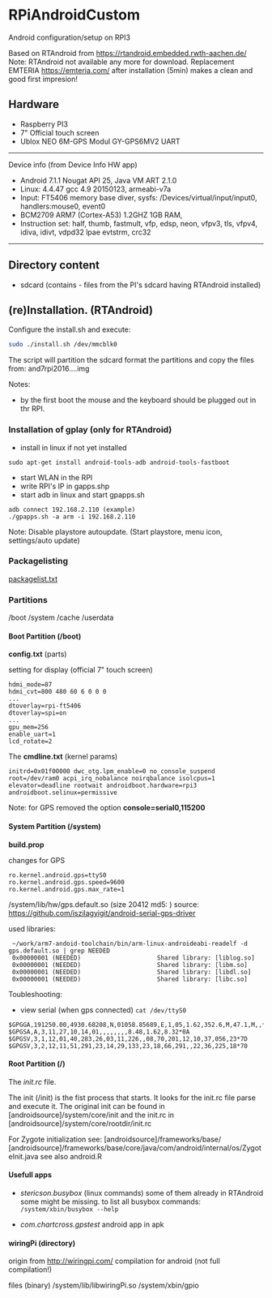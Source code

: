 # RPiAndroidCustom
Android configuration/setup on RPI3 

Based on RTAndroid from https://rtandroid.embedded.rwth-aachen.de/
Note: RTAndroid not available any more for download.
Replacement EMTERIA https://emteria.com/ after installation (5min) 
makes a clean and good first impresion!

## Hardware

- Raspberry PI3 
- 7" Official touch screen
- Ublox NEO 6M-GPS Modul GY-GPS6MV2 UART


---
Device info (from Device Info HW app)

- Android 7.1.1 Nougat API 25, Java VM ART 2.1.0
- Linux: 4.4.47 gcc 4.9 20150123, armeabi-v7a
- Input: FT5406 memory base diver, sysfs: /Devices/virtual/input/input0, handlers:mouse0, event0
- BCM2709 ARM7 (Cortex-A53) 1.2GHZ 1GB RAM, 
- Instruction set: 
half, thumb, fastmult, vfp, edsp, neon, vfpv3,
tls, vfpv4, idiva, idivt, vdpd32 lpae evtstrm, crc32
---


## Directory content

- sdcard (contains -  files from the PI's sdcard having RTAndroid installed) 

## (re)Installation. (RTAndroid)

Configure the install.sh and execute:
``` bash
sudo ./install.sh /dev/mmcblk0
```

The script will partition the sdcard format the partitions and 
copy the files from: and7rpi2016....img

Notes:
- by the first boot the mouse and the keyboard should be
plugged out in thr RPI.



### Installation of gplay (only for RTAndroid)

- install in linux if not yet installed
```
sudo apt-get install android-tools-adb android-tools-fastboot
```
- start WLAN in the RPI
- write RPI's IP in gapps.shp
- start adb in linux and start gpapps.sh
```
adb connect 192.168.2.110 (example)
./gpapps.sh -a arm -i 192.168.2.110
```
Note: Disable playstore autoupdate. 
(Start playstore, menu icon, settings/auto update)

### Packagelisting

[packagelist.txt](packagelist.txt)

### Partitions

/boot
/system
/cache
/userdata

#### Boot Partition (/boot)

**config.txt** (parts)

setting for display (official 7" touch screen)
```
hdmi_mode=87
hdmi_cvt=800 480 60 6 0 0 0
...
dtoverlay=rpi-ft5406
dtoverlay=spi=on
...
gpu_mem=256
enable_uart=1
lcd_rotate=2
```

The **cmdline.txt** (kernel params)
```
initrd=0x01f00000 dwc_otg.lpm_enable=0 no_console_suspend root=/dev/ram0 acpi_irq_nobalance noirqbalance isolcpus=1 elevator=deadline rootwait androidboot.hardware=rpi3 androidboot.selinux=permissive
```

Note: for GPS removed the option __console=serial0,115200__

#### System Partition (/system)

**build.prop**

changes for GPS

```
ro.kernel.android.gps=ttyS0
ro.kernel.android.gps.speed=9600
ro.kernel.android.gps.max_rate=1
```

/system/lib/hw/gps.default.so (size 20412 md5: )
source: https://github.com/iszilagyigit/android-serial-gps-driver

used libraries:
```
 ~/work/arm7-andoid-toolchain/bin/arm-linux-androideabi-readelf -d gps.default.so | grep NEEDED  
 0x00000001 (NEEDED)                     Shared library: [liblog.so]
 0x00000001 (NEEDED)                     Shared library: [libm.so]
 0x00000001 (NEEDED)                     Shared library: [libdl.so]
 0x00000001 (NEEDED)                     Shared library: [libc.so]
```

 
Toubleshooting:
- view serial (when gps connected) `cat /dev/ttyS0`
```
$GPGGA,191250.00,4930.68208,N,01058.85689,E,1,05,1.62,352.6,M,47.1,M,,*5E
$GPGSA,A,3,11,27,10,14,01,,,,,,,,8.48,1.62,8.32*0A
$GPGSV,3,1,12,01,40,283,26,03,11,226,,08,70,201,12,10,37,056,23*7D
$GPGSV,3,2,12,11,51,291,23,14,29,133,23,18,66,291,,22,36,225,18*70
```


#### Root Partition (/)

The *init.rc* file.

The init (/init) is the fist process that starts. It looks for the init.rc file parse and execute it. 
The original init can be found in
[androidsource]/system/core/init and the init.rc in  [androidsource]/system/core/rootdir/init.rc

For Zygote initialization see:
[androidsource]/frameworks/base/
[androidsource]/frameworks/base/core/java/com/android/internal/os/ZygoteInit.java
see also android.R


#### Usefull apps

- *stericson.busybox* (linux commands) 
 some of them already in RTAndroid some might be missing.
to list all busybox commands: `/system/xbin/busybox --help `

- *com.chartcross.gpstest* android app in apk

#### wiringPi (directory)

origin from http://wiringpi.com/ compilation for android (not full compilation!)

files (binary)
/system/lib/libwiringPi.so
/system/xbin/gpio

